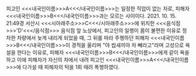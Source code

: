 피고인 <<<내국인이름>>>A<<</내국인이름>>>는 일정한 직업이 없는 자로, 피해자 <<<내국인이름>>>B<<</내국인이름>>>과는 모르는 사이이다.
2021. 10. 15. 21:49경 서산시 <<<시아래주소>>>C<<</시아래주소>>>에 위치한 <<<음식점>>>'D'<<</음식점>>> 음식점 앞 노상에서, 피고인의 일행이 몸이 불편한 이유로 정차한 차량에서 늦게 내리게 되었을 때, 그 뒤를 따라 주행하던 피해자 <<<내국인이름>>>B<<</내국인이름>>>이 경적을 울리며 "야 씹새끼야 차 빼라고"라며 고성으로 욕설을 한다는 이유로, 피해자 <<<내국인이름>>>B<<</내국인이름>>>에게 같이 욕을 하고 이에 피해자가 자신의 차에서 내려 피고인 <<<내국인이름>>>A<<</내국인이름>>>에 다가설 때 피해자의 턱을 1회 때려 폭행하였다.